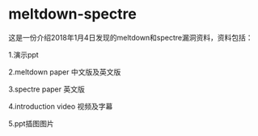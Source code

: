 # meltdown-spectre

这是一份介绍2018年1月4日发现的meltdown和spectre漏洞资料，资料包括：

1.演示ppt

2.meltdown paper 中文版及英文版

3.spectre paper 英文版

4.introduction video 视频及字幕

5.ppt插图图片

